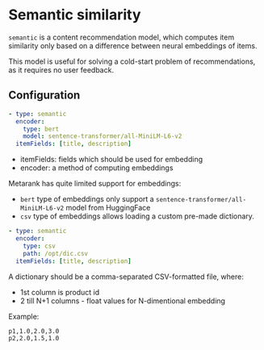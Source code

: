 # Semantic similarity

`semantic` is a content recommendation model, which computes item similarity only based on a difference between neural embeddings of items.

This model is useful for solving a cold-start problem of recommendations, as it requires no user feedback.

## Configuration

```yaml
- type: semantic
  encoder:
    type: bert
    model: sentence-transformer/all-MiniLM-L6-v2
  itemFields: [title, description]
```

* itemFields: fields which should be used for embedding
* encoder: a method of computing embeddings

Metarank has quite limited support for embeddings:
* `bert` type of embeddings only support a `sentence-transformer/all-MiniLM-L6-v2` model from HuggingFace
* `csv` type of embeddings allows loading a custom pre-made dictionary. 

```yaml
- type: semantic
  encoder:
    type: csv
    path: /opt/dic.csv
  itemFields: [title, description]
```

A dictionary should be a comma-separated CSV-formatted file, where:
* 1st column is product id
* 2 till N+1 columns - float values for N-dimentional embedding

Example:
```
p1,1.0,2.0,3.0
p2,2.0,1.5,1.0
```